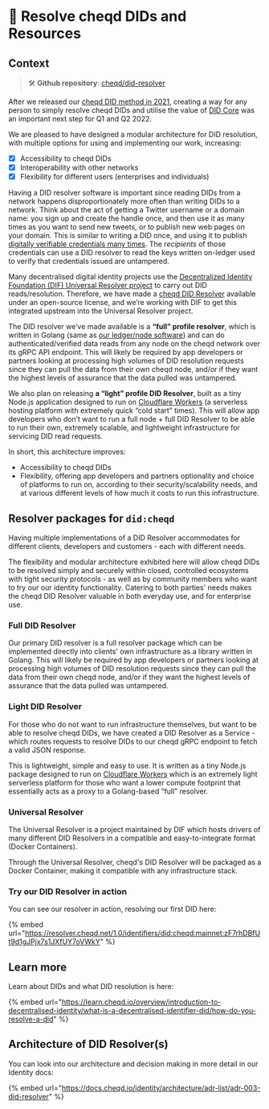 # 🔄 Resolve cheqd DIDs and Resources

## Context

> 🛠️ **Github repository**: [cheqd/did-resolver](https://github.com/cheqd/did-resolver)

After we released our [cheqd DID method in 2021](https://docs.cheqd.io/identity/architecture/adr-list/adr-001-cheqd-did-method), creating a way for any person to simply resolve cheqd DIDs and utilise the value of [DID Core](https://www.w3.org/TR/did-core/) was an important next step for Q1 and Q2 2022.

We are pleased to have designed a modular architecture for DID resolution, with multiple options for using and implementing our work, increasing:

* [x] Accessibility to cheqd DIDs
* [x] Interoperability with other networks
* [x] Flexibility for different users (enterprises and individuals)

Having a DID resolver software is important since reading DIDs from a network happens disproportionately more often than writing DIDs to a network. Think about the act of getting a Twitter username or a domain name: you sign up and create the handle once, and then use it as many times as you want to send new tweets, or to publish new web pages on your domain. This is similar to writing a DID once, and using it to publish [digitally verifiable credentials many times](https://learn.cheqd.io/overview/introduction-to-decentralised-identity/what-is-a-verifiable-credential-vc/what-is-a-verifiable-presentation). The _recipients_ of those credentials can use a DID resolver to read the keys written on-ledger used to verify that credentials issued are untampered.

Many decentralised digital identity projects use the [Decentralized Identity Foundation (DIF) Universal Resolver project](https://github.com/decentralized-identity/universal-resolver) to carry out DID reads/resolution. Therefore, we have made a [cheqd DID Resolver](https://github.com/cheqd/did-resolver) available under an open-source license, and we’re working with DIF to get this integrated upstream into the Universal Resolver project.

The DID resolver we’ve made available is a **“full” profile resolver**, which is written in Golang (same as [our ledger/node software](https://github.com/cheqd/cheqd-node)) and can do authenticated/verified data reads from any node on the cheqd network over its gRPC API endpoint. This will likely be required by app developers or partners looking at processing high volumes of DID resolution requests since they can pull the data from their own cheqd node, and/or if they want the highest levels of assurance that the data pulled was untampered.

We also plan on releasing **a “light” profile DID Resolver**, built as a tiny Node.js application designed to run on [Cloudflare Workers](https://workers.cloudflare.com/) (a serverless hosting platform with extremely quick “cold start” times). This will allow app developers who don’t want to run a full node + full DID Resolver to be able to run their own, extremely scalable, and lightweight infrastructure for servicing DID read requests.

In short, this architecture improves:

* Accessibility to cheqd DIDs
* Flexibility, offering app developers and partners optionality and choice of platforms to run on, according to their security/scalability needs, and at various different levels of how much it costs to run this infrastructure.

## Resolver packages for `did:cheqd`

Having multiple implementations of a DID Resolver accommodates for different clients, developers and customers - each with different needs.

The flexibility and modular architecture exhibited here will allow cheqd DIDs to be resolved simply and securely within closed, controlled ecosystems with tight security protocols - as well as by community members who want to try our our identity functionality. Catering to both parties' needs makes the cheqd DID Resolver valuable in both everyday use, and for enterprise use.

### Full DID Resolver

Our primary DID resolver is a full resolver package which can be implemented directly into clients' own infrastructure as a library written in Golang. This will likely be required by app developers or partners looking at processing high volumes of DID resolution requests since they can pull the data from their own cheqd node, and/or if they want the highest levels of assurance that the data pulled was untampered.

### Light DID Resolver

For those who do not want to run infrastructure themselves, but want to be able to resolve cheqd DIDs, we have created a DID Resolver as a Service - which routes requests to resolve DIDs to our cheqd gRPC endpoint to fetch a valid JSON response.

This is lightweight, simple and easy to use. It is written as a tiny Node.js package designed to run on [Cloudflare Workers](https://workers.cloudflare.com/) which is an extremely light serverless platform for those who want a lower compute footprint that essentially acts as a proxy to a Golang-based “full” resolver.

### Universal Resolver

The Universal Resolver is a project maintained by DIF which hosts drivers of many different DID Resolvers in a compatible and easy-to-integrate format (Docker Containers).

Through the Universal Resolver, cheqd's DID Resolver will be packaged as a Docker Container, making it compatible with any infrastructure stack.

### Try our DID Resolver in action

You can see our resolver in action, resolving our first DID here:

{% embed url="https://resolver.cheqd.net/1.0/identifiers/did:cheqd:mainnet:zF7rhDBfUt9d1gJPjx7s1JXfUY7oVWkY" %}

## Learn more

Learn about DIDs and what DID resolution is here:

{% embed url="https://learn.cheqd.io/overview/introduction-to-decentralised-identity/what-is-a-decentralised-identifier-did/how-do-you-resolve-a-did" %}

## Architecture of DID Resolver(s)

You can look into our architecture and decision making in more detail in our Identity docs:

{% embed url="https://docs.cheqd.io/identity/architecture/adr-list/adr-003-did-resolver" %}
